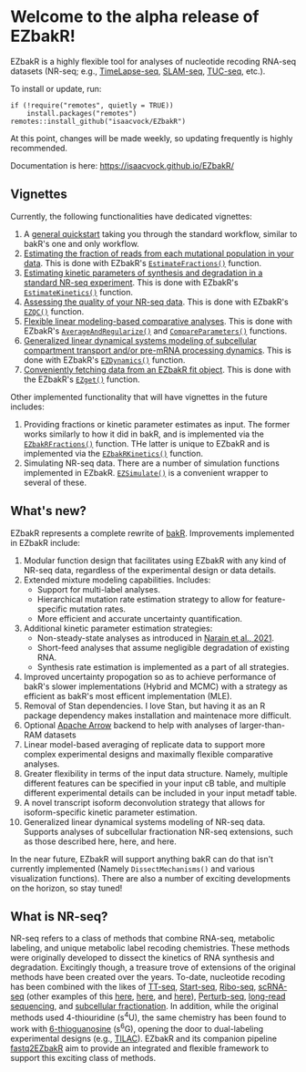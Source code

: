 # Welcome to the alpha release of EZbakR!

EZbakR is a highly flexible tool for analyses of nucleotide recoding RNA-seq datasets (NR-seq; e.g., [TimeLapse-seq](https://www.nature.com/articles/nmeth.4582), [SLAM-seq](https://www.nature.com/articles/nmeth.4435), [TUC-seq](https://pubmed.ncbi.nlm.nih.gov/31768978/), etc.).

To install or update, run:

```
if (!require("remotes", quietly = TRUE))
    install.packages("remotes")
remotes::install_github("isaacvock/EZbakR")
```

At this point, changes will be made weekly, so updating frequently is highly recommended.

Documentation is here: https://isaacvock.github.io/EZbakR/

## Vignettes

Currently, the following functionalities have dedicated vignettes:

1. A [general quickstart](https://isaacvock.github.io/EZbakR/articles/Quickstart.html) taking you through the standard workflow, similar to bakR's one and only workflow.
2. [Estimating the fraction of reads from each mutational population in your data](https://isaacvock.github.io/EZbakR/articles/EstimateFractions.html). This is done with EZbakR's [`EstimateFractions()`](https://isaacvock.github.io/EZbakR/reference/EstimateFractions.html) function.
3. [Estimating kinetic parameters of synthesis and degradation in a standard NR-seq experiment](https://isaacvock.github.io/EZbakR/articles/EstimateKinetics.html). This is done with EZbakR's [`EstimateKinetics()`](https://isaacvock.github.io/EZbakR/reference/EstimateKinetics.html) function.
4. [Assessing the quality of your NR-seq data](https://isaacvock.github.io/EZbakR/articles/EZQC.html). This is done with EZbakR's [`EZQC()`](https://isaacvock.github.io/EZbakR/reference/EZQC.html) function.
5. [Flexible linear modeling-based comparative analyses](https://isaacvock.github.io/EZbakR/articles/Linear-modeling.html). This is done with EZbakR's [`AverageAndRegularize()`](https://isaacvock.github.io/EZbakR/reference/AverageAndRegularize.html) and [`CompareParameters()`](https://isaacvock.github.io/EZbakR/reference/CompareParameters.html) functions.
6. [Generalized linear dynamical systems modeling of subcellular compartment transport and/or pre-mRNA processing dynamics](https://isaacvock.github.io/EZbakR/articles/EZDynamics.html). This is done with EZbakR's [`EZDynamics()`](https://isaacvock.github.io/EZbakR/reference/EZDynamics.html) function.
7. [Conveniently fetching data from an EZbakR fit object](https://isaacvock.github.io/EZbakR/articles/EZget.html). This is done with the EZbakR's [`EZget()`](https://isaacvock.github.io/EZbakR/reference/EZget.html) function.

Other implemented functionality that will have vignettes in the future includes:

1. Providing fractions or kinetic parameter estimates as input. The former works similarly to how it did in bakR, and is implemented via the [`EZbakRFractions()`](https://isaacvock.github.io/EZbakR/reference/EZbakRFractions.html) function. THe latter is unique to EZbakR and is implemented via the [`EZbakRKinetics()`](https://isaacvock.github.io/EZbakR/reference/EZbakRKinetics.html) function.
2. Simulating NR-seq data. There are a number of simulation functions implemented in EZbakR. [`EZSimulate()`](https://isaacvock.github.io/EZbakR/reference/EZSimulate.html) is a convenient wrapper to several of these.

## What's new?

EZbakR represents a complete rewrite of [bakR](https://github.com/simonlabcode/bakR). Improvements implemented in EZbakR include:

1. Modular function design that facilitates using EZbakR with any kind of NR-seq data, regardless of the experimental design or data details.
2. Extended mixture modeling capabilities. Includes:
    * Support for multi-label analyses.
    * Hierarchical mutation rate estimation strategy to allow for feature-specific mutation rates.
    * More efficient and accurate uncertainty quantification.
3. Additional kinetic parameter estimation strategies:
    * Non-steady-state analyses as introduced in [Narain et al., 2021](https://www.sciencedirect.com/science/article/pii/S1097276521004962).
    * Short-feed analyses that assume negligible degradation of existing RNA.
    * Synthesis rate estimation is implemented as a part of all strategies.
4. Improved uncertainty propogation so as to achieve performance of bakR's slower implementations (Hybrid and MCMC) with a strategy as efficient as bakR's most efficent implementation (MLE).
5. Removal of Stan dependencies. I love Stan, but having it as an R package dependency makes installation and maintenace more difficult. 
6. Optional [Apache Arrow](https://arrow.apache.org/) backend to help with analyses of larger-than-RAM datasets
7. Linear model-based averaging of replicate data to support more complex experimental designs and maximally flexible comparative analyses. 
8. Greater flexibility in terms of the input data structure. Namely, multiple different features can be specified in your input cB table, and multiple different experimental details can be included in your input metadf table.
9. A novel transcript isoform deconvolution strategy that allows for isoform-specific kinetic parameter estimation.
10. Generalized linear dynamical systems modeling of NR-seq data. Supports analyses of subcellular fractionation NR-seq extensions, such as those described here, here, and here.

In the near future, EZbakR will support anything bakR can do that isn't currently implemented (Namely `DissectMechanisms()` and various visualization functions). There are also a number of exciting developments on the horizon, so stay tuned!

## What is NR-seq?

NR-seq refers to a class of methods that combine RNA-seq, metabolic labeling, and unique metabolic label recoding chemistries. These methods were originally developed to dissect the kinetics of RNA synthesis and degradation. Excitingly though, a treasure trove of extensions of the original methods have been created over the years. To-date, nucleotide recoding has been combined with the likes of [TT-seq](https://www.nature.com/articles/nmeth.4582), [Start-seq](https://www.sciencedirect.com/science/article/pii/S1097276521006869?via%3Dihub), [Ribo-seq](https://www.nature.com/articles/s41592-021-01250-z), [scRNA-seq](https://www.nature.com/articles/s41586-019-1369-y) (other examples of this [here](https://www.nature.com/articles/s41592-020-0935-4), [here](https://www.nature.com/articles/s41587-020-0480-9), and [here](https://www.biorxiv.org/content/10.1101/2023.07.06.547989v1)), [Perturb-seq](https://www.nature.com/articles/s41587-023-01948-9), [long-read sequencing](https://www.biorxiv.org/content/10.1101/2020.05.01.073296v1), and [subcellular fractionation](https://www.biorxiv.org/content/10.1101/2022.08.21.504696v1.full). In addition, while the original methods used 4-thiouridine (s<sup>4</sup>U), the same chemistry has been found to work with [6-thioguanosine](https://pubs.acs.org/doi/full/10.1021/jacs.8b08554) (s<sup>6</sup>G), opening the door to dual-labeling experimental designs (e.g., [TILAC](https://academic.oup.com/nar/article/50/19/e110/6677324)). EZbakR and its companion pipeline [fastq2EZbakR](https://github.com/isaacvock/fastq2EZbakR) aim to provide an integrated and flexible framework to support this exciting class of methods. 
